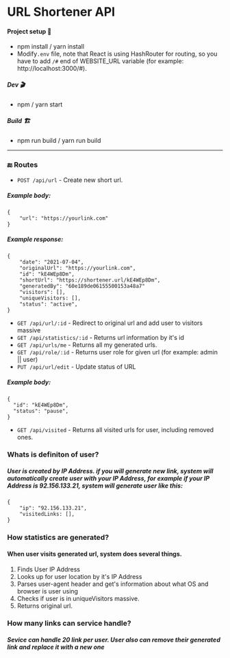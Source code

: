 # URL Shortener API

#### Project setup 🔧
-   npm install / yarn install
-   Modify`.env` file, note that React is using HashRouter for routing, so you have to add `/#` end of WEBSITE_URL variable (for example: http://localhost:3000/#).
##### Dev 🎬
-   npm  / yarn start
##### Build 🏗️
-   npm run build / yarn run build

---

### 🔚 Routes
- `POST /api/url` -  Create new short url.
##### Example body: 
```
{
	"url": "https://yourlink.com"
}
```
##### Example response:
```
{
	"date": "2021-07-04",
	"originalUrl": "https://yourlink.com",
	"id": "kE4WEp8Dm",
	"shortUrl": "https://shortener.url/kE4WEp8Dm",
	"generatedBy": "60e189de06155500153a48a7"
	"visitors": [],
	"uniqueVisitors: [],
	"status": "active",
}
```
- `GET /api/url/:id` - Redirect to original url and add user to visitors massive
- `GET /api/statistics/:id` - Returns url information by it's id
- `GET /api/urls/me` - Returns all my generated urls.
- `GET /api/role/:id` - Returns user role for given url (for example: admin || user)
- `PUT /api/url/edit` - Update status of URL
##### Example body: 
```
{
  "id": "kE4WEp8Dm",
  "status": "pause",
}
```
- `GET /api/visited` - Returns all visited urls for user, including removed ones.



### Whats is definiton of user?
##### User is created by IP Address. if you will generate new link, system will automatically create user with your IP Address, for example if your IP Address is  92.156.133.21, system will generate user like this:
```
{
	"ip": "92.156.133.21",
	"visitedLinks: [],
}
```
### How statistics are generated?
#### When user visits generated url, system does several things.
 1. Finds User IP Address
 2. Looks up for user location by it's IP Address
 3. Parses user-agent header and get's information about what OS and browser is user using
 4. Checks if user is in uniqueVisitors massive.
 5. Returns original url.

### How many links can service handle?
##### Sevice can handle 20 link per user. User also can remove their generated link and replace it with a new one
